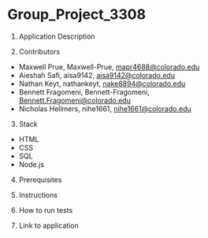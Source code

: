 # Group_Project_3308

1. Application Description

2. Contributors
  - Maxwell Prue, Maxwell-Prue, mapr4688@colorado.edu
  - Aieshah Safi, aisa9142, aisa9142@colorado.edu
  - Nathan Keyt, nathankeyt, nake8894@colorado.edu
  - Bennett Fragomeni, Bennett-Fragomeni, Bennett.Fragomeni@colorado.edu
  - Nicholas Hellmers, nihe1661, nihe1661@colorado.edu
3. Stack
  - HTML
  - CSS
  - SQL
  - Node.js

4. Prerequisites

5. Instructions

6. How to run tests

7. Link to application
